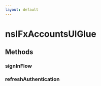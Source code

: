 ```yaml
---
layout: default
---
```


# nsIFxAccountsUIGlue #

## Methods ##

### signInFlow ###

### refreshAuthentication ###
